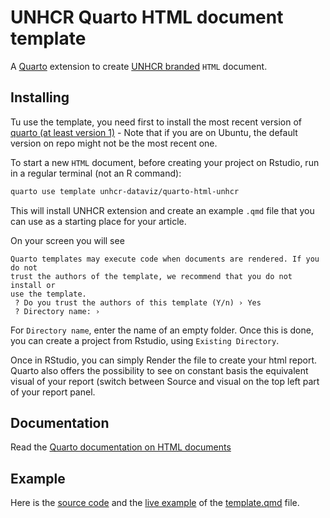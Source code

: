 # UNHCR Quarto HTML document template

A [Quarto](https://quarto.org/) extension to create [UNHCR branded](https://www.unhcr.org/brand) `HTML` document.

## Installing

Tu use the template, you need first to install the most recent version of [quarto (at least version 1)](https://quarto.org/docs/get-started/) - Note that if you are on Ubuntu, the default version on repo might not be the most recent one.

To start a new `HTML` document, before creating your project on Rstudio, run in a regular terminal (not an R command):

```bash
quarto use template unhcr-dataviz/quarto-html-unhcr
```

This will install UNHCR extension and create an example `.qmd` file that you can use as a starting place for your article.

On your screen you will see

```
Quarto templates may execute code when documents are rendered. If you do not 
trust the authors of the template, we recommend that you do not install or 
use the template.
 ? Do you trust the authors of this template (Y/n) › Yes
 ? Directory name: › 
```

For `Directory name`, enter the name of an empty folder. Once this is done, you can create a project from Rstudio, using `Existing Directory`.

Once in RStudio, you can simply Render the file to create your html report. Quarto also offers the possibility to see on constant basis the equivalent visual of your report (switch between Source and visual on the top left part of your report panel.

## Documentation

Read the [Quarto documentation on HTML documents](https://quarto.org/docs/output-formats/html-basics.html)

## Example

Here is the [source code](template.qmd) and the [live example](https://unhcr-dataviz.github.io/quarto-html-unhcr/) of the [template.qmd](template.qmd) file.
